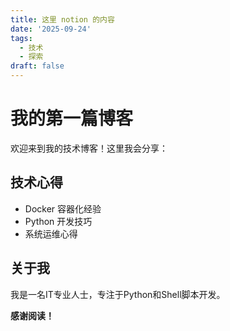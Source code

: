 ```yaml
---
title: 这里 notion 的内容
date: '2025-09-24'
tags:
  - 技术
  - 探索
draft: false
---
```

# 我的第一篇博客

欢迎来到我的技术博客！这里我会分享：

## 技术心得

- Docker 容器化经验
- Python 开发技巧
- 系统运维心得
## 关于我

我是一名IT专业人士，专注于Python和Shell脚本开发。

**感谢阅读！**

